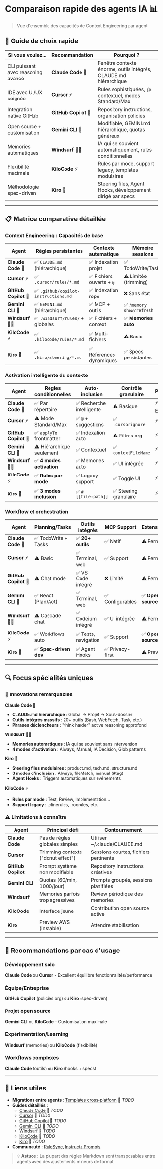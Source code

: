 # Comparaison rapide des agents IA 📊

> Vue d'ensemble des capacités de Context Engineering par agent

## 🎯 Guide de choix rapide

| **Si vous voulez...** | **Recommandation** | **Pourquoi ?** |
|----------------------|-------------------|----------------|
| CLI puissant avec reasoning avancé | **Claude Code** 🎯 | Fenêtre contexte énorme, outils intégrés, CLAUDE.md hiérarchique |
| IDE avec UI/UX soignée | **Cursor** ⚡ | Rules sophistiquées, @ contextuel, modes Standard/Max |
| Integration native GitHub | **GitHub Copilot** 🔧 | Repository instructions, organisation policies |
| Open source + customisation | **Gemini CLI** 🌟 | Modifiable, GEMINI.md hiérarchique, quotas généreux |
| Memories automatiques | **Windsurf** 🏄‍♂️ | IA qui se souvient automatiquement, rules conditionnelles |
| Flexibilité maximale | **KiloCode** ⚡ | Rules par mode, support legacy, templates modulaires |
| Méthodologie spec-driven | **Kiro** 🤖 | Steering files, Agent Hooks, développement dirigé par specs |

---

## 📋 Matrice comparative détaillée

### Context Engineering : Capacités de base

| Agent | Règles persistantes | Contexte automatique | Mémoire sessions | Instructions globales |
|-------|-------------------|---------------------|-----------------|---------------------|
| **Claude Code** 🎯 | ✅ `CLAUDE.md` (hiérarchique) | ✅ Indexation projet | ✅ TodoWrite/Tasks | ✅ `~/.claude/CLAUDE.md` |
| **Cursor** ⚡ | ✅ `.cursor/rules/*.md` | ✅ Fichiers ouverts + `@` | ⚠️ Limitée (trimming) | ✅ **User Rules (Settings)** |
| **GitHub Copilot** 🔧 | ✅ `.github/copilot-instructions.md` | ✅ Indexation repo | ❌ Sans état | ✅ Custom Instructions |
| **Gemini CLI** 🌟 | ✅ `GEMINI.md` (hiérarchique) | ✅ MCP + outils | ✅ `/memory show/refresh` | ✅ Global + projet |
| **Windsurf** 🏄‍♂️ | ✅ `.windsurf/rules/` + globales | ✅ Fichiers + context | ✅ **Memories auto** | ✅ Règles globales UI |
| **KiloCode** ⚡ | ✅ `.kilocode/rules/*.md` | ✅ Multi-fichiers | ⚠️ Basic | ✅ Custom Instructions |
| **Kiro** 🤖 | ✅ `.kiro/steering/*.md` | ✅ Références dynamiques | ✅ Specs persistantes | ✅ Enterprise policies |

### Activation intelligente du contexte

| Agent | Règles conditionnelles | Auto-inclusion | Contrôle granulaire | Performance |
|-------|----------------------|----------------|--------------------|--------------|
| **Claude Code** 🎯 | ✅ Par répertoire | ✅ Recherche intelligente | ⚠️ Basique | ⚡⚡⚡ Excellent |
| **Cursor** ⚡ | ⚠️ Mode Standard/Max | ✅ `@` + suggestions | ✅ `.cursorignore` | ⚡⚡ Bon |
| **GitHub Copilot** 🔧 | ✅ `applyTo` frontmatter | ✅ Indexation auto | ⚠️ Filtres org | ⚡⚡ Bon |
| **Gemini CLI** 🌟 | ⚠️ Hiérarchique seulement | ✅ Contextuel | ✅ `contextFileName` | ⚡ Variable |
| **Windsurf** 🏄‍♂️ | ✅ **4 modes activation** | ✅ Memories auto | ✅ UI intégrée | ⚡⚡ Bon |
| **KiloCode** ⚡ | ✅ **Rules par mode** | ✅ Legacy support | ✅ Toggle UI | ⚡⚡ Bon |
| **Kiro** 🤖 | ✅ **3 modes inclusion** | ✅ `#[[file:path]]` | ✅ Steering granulaire | ⚡ Variable |

### Workflow et orchestration

| Agent | Planning/Tasks | Outils intégrés | MCP Support | Extensibilité |
|-------|---------------|----------------|-------------|---------------|
| **Claude Code** 🎯 | ✅ TodoWrite + Tasks | ✅ **20+ outils** | ✅ Natif | ⚠️ Fermé |
| **Cursor** ⚡ | ⚠️ Basic | ✅ Terminal, web | ✅ Support | ⚠️ Fermé |
| **GitHub Copilot** 🔧 | ⚠️ Chat mode | ✅ VS Code intégré | ❌ Limité | ⚠️ Fermé |
| **Gemini CLI** 🌟 | ✅ ReAct (Plan/Act) | ✅ Terminal, web | ✅ Configurables | ✅ **Open source** |
| **Windsurf** 🏄‍♂️ | ⚠️ Cascade chat | ✅ Codeium intégré | ✅ UI intégrée | ⚠️ Fermé |
| **KiloCode** ⚡ | ✅ Workflows auto | ✅ Tests, navigation | ✅ Support | ✅ **Open source** |
| **Kiro** 🤖 | ✅ **Spec-driven dev** | ✅ Agent Hooks | ✅ Privacy-first | ⚠️ Preview |

---

## 🔍 Focus spécialités uniques

### 🌟 **Innovations remarquables**

**Claude Code** 🎯
- **CLAUDE.md hiérarchique** : Global → Projet → Sous-dossier
- **Outils intégrés massifs** : 20+ outils (Bash, WebFetch, Task, etc.)
- **Phrases déclencheurs** : "think harder" active reasoning approfondi

**Windsurf** 🏄‍♂️  
- **Memories automatiques** : IA qui se souvient sans intervention
- **4 modes d'activation** : Always, Manual, IA Decision, Glob patterns

**Kiro** 🤖
- **Steering files modulaires** : product.md, tech.md, structure.md
- **3 modes d'inclusion** : Always, fileMatch, manual (#tag)
- **Agent Hooks** : Triggers automatiques sur événements

**KiloCode** ⚡
- **Rules par mode** : Test, Review, Implementation...
- **Support legacy** : .clinerules, .roorules, etc.

### ⚠️ **Limitations à connaître**

| Agent | Principal défi | Contournement |
|-------|---------------|---------------|
| **Claude Code** | Pas de règles globales simples | Utiliser ~/.claude/CLAUDE.md |
| **Cursor** | Trimming contexte ("donut effect") | Sessions courtes, fichiers pertinents |
| **GitHub Copilot** | Prompt système non modifiable | Repository instructions créatives |
| **Gemini CLI** | Quotas (60/min, 1000/jour) | Prompts groupés, sessions planifiées |
| **Windsurf** | Memories parfois trop agressives | Review périodique des memories |
| **KiloCode** | Interface jeune | Contribution open source active |
| **Kiro** | Preview AWS (instable) | Attendre stabilisation |

---

## 🚀 Recommandations par cas d'usage

### **Développement solo** 
**Claude Code** ou **Cursor** - Excellent équilibre fonctionnalités/performance

### **Équipe/Entreprise**
**GitHub Copilot** (policies org) ou **Kiro** (spec-driven) 

### **Projet open source** 
**Gemini CLI** ou **KiloCode** - Customisation maximale

### **Expérimentation/Learning**
**Windsurf** (memories) ou **KiloCode** (flexibilité)

### **Workflows complexes**
**Claude Code** (outils) ou **Kiro** (hooks + specs)

---

## 🔗 Liens utiles

- **Migrations entre agents** : [Templates cross-platform](../templates/) 🚧 *TODO*
- **Guides détaillés** : 
  - [Claude Code](claude/) 🚧 *TODO*
  - [Cursor](cursor/) 🚧 *TODO* 
  - [GitHub Copilot](github-copilot/) 🚧 *TODO*
  - [Gemini CLI](gemini/) 🚧 *TODO*
  - [Windsurf](windsurf/) 🚧 *TODO*
  - [KiloCode](kilocode/) 🚧 *TODO*
  - [Kiro](kiro/) 🚧 *TODO*
- **Communauté** : [RuleSync](https://github.com/rulesync), [Instructa Prompts](https://github.com/instructa)

> 💡 **Astuce** : La plupart des règles Markdown sont transposables entre agents avec des ajustements mineurs de format.